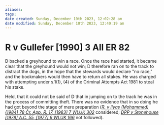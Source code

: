 ```yaml
---
aliases: 
tags: 
date created: Sunday, December 10th 2023, 12:02:28 am
date modified: Sunday, December 10th 2023, 12:40:19 am
---
```


# R v Gullefer [1990] 3 All ER 82

D backed a greyhound to win a race. Once the race had started, it became clear that the greyhound would not win; D therefore ran on to the track to distract the dogs, in the hope that the stewards would declare "no race," and the bookmakers would then have to return all stakes. He was charged with attempting under s.1(1), (4) of the Criminal Attempts Act 1981 to steal his stake.

Held, that it could not be said of D that in jumping on to the track he was in the process of committing theft. There was no evidence that in so doing he had got beyond the stage of mere preparation (_[R. v Ilyas (Mohammed) (1984) 78 Cr. App. R. 17, [1983] 7 WLUK 302](https://uk.westlaw.com/Document/I4D643AD0E42811DA8FC2A0F0355337E9/View/FullText.html?originationContext=document&transitionType=DocumentItem&ppcid=6c8a7e6539694a1294a6d344fa93f9fd&contextData=(sc.Search))_ considered; _[DPP v Stonehouse [1978] A.C. 55, [1977] 6 WLUK 166](https://uk.westlaw.com/Document/I9B0FC390E42711DA8FC2A0F0355337E9/View/FullText.html?originationContext=document&transitionType=DocumentItem&ppcid=6c8a7e6539694a1294a6d344fa93f9fd&contextData=(sc.Search))_ not followed).
